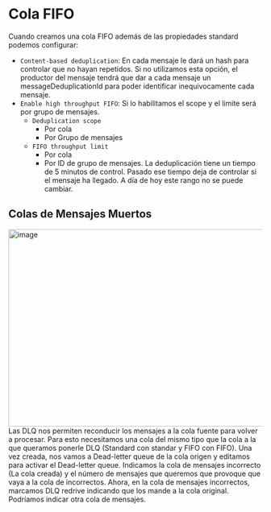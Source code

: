 # Cola FIFO
 Cuando creamos una cola FIFO además de las propiedades standard podemos configurar:
 - `Content-based deduplication`: En cada mensaje le dará un hash para controlar que no hayan repetidos. Si no utilizamos esta opción, el productor del mensaje tendrá que dar a cada mensaje un messageDeduplicationId para poder identificar inequivocamente cada mensaje.
 - `Enable high throughput FIFO`: Si lo habilitamos el scope y el limite será por grupo de mensajes.
   - `Deduplication scope`
     - Por cola
     - Por Grupo de mensajes
   - `FIFO throughput limit`
     - Por cola
     - Por ID de grupo de mensajes.
La deduplicación tiene un tiempo de 5 minutos de control. Pasado ese tiempo deja de controlar si el 
mensaje ha llegado. A día de hoy este rango no se puede cambiar.

## Colas de Mensajes Muertos
<img width="1180" height="392" alt="image" src="https://github.com/user-attachments/assets/ba5070a0-effe-4ddc-948e-eda9f1886a00" />
Las DLQ nos permiten reconducir los mensajes a la cola fuente para volver a procesar. Para esto necesitamos una cola del mismo tipo que la cola a la que queramos ponerle DLQ (Standard con standar y FIFO con FIFO). Una vez creada, nos vamos a Dead-letter queue de la cola origen y editamos para activar el Dead-letter queue. Indicamos la cola de mensajes incorrecto (La cola creada) y el número de mensajes que queremos que provoque que vaya a la cola de incorrectos. Ahora, en la cola de mensajes incorrectos, marcamos DLQ redrive indicando que los mande a la cola original. Podríamos indicar otra cola de mensajes.
